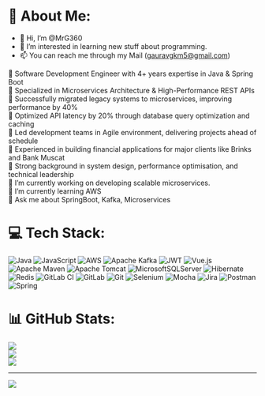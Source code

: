 # 💫 About Me:
- 👋 Hi, I’m @MrG360
- 👀 I’m interested in learning new stuff about programming.
- 📫 You can reach me through my Mail (gauravgkm5@gmail.com)

🔹 Software Development Engineer with 4+ years expertise in Java & Spring Boot<br>🔹 Specialized in Microservices Architecture & High-Performance REST APIs<br>🔹 Successfully migrated legacy systems to microservices, improving performance by 40%<br>🔹 Optimized API latency by 20% through database query optimization and caching<br>🔹 Led development teams in Agile environment, delivering projects ahead of schedule<br>🔹 Experienced in building financial applications for major clients like Brinks and Bank Muscat<br>🔹 Strong background in system design, performance optimisation, and technical leadership<br>🔹 I’m currently working on developing scalable microservices.<br>🔹 I’m currently learning AWS<br>🔹 Ask me about SpringBoot, Kafka, Microservices


# 💻 Tech Stack:
![Java](https://img.shields.io/badge/java-%23ED8B00.svg?style=for-the-badge&logo=openjdk&logoColor=white) ![JavaScript](https://img.shields.io/badge/javascript-%23323330.svg?style=for-the-badge&logo=javascript&logoColor=%23F7DF1E) ![AWS](https://img.shields.io/badge/AWS-%23FF9900.svg?style=for-the-badge&logo=amazon-aws&logoColor=white) ![Apache Kafka](https://img.shields.io/badge/Apache%20Kafka-000?style=for-the-badge&logo=apachekafka) ![JWT](https://img.shields.io/badge/JWT-black?style=for-the-badge&logo=JSON%20web%20tokens) ![Vue.js](https://img.shields.io/badge/vue.js-%2335495e.svg?style=for-the-badge&logo=vuedotjs&logoColor=%234FC08D) ![Apache Maven](https://img.shields.io/badge/Apache%20Maven-C71A36?style=for-the-badge&logo=Apache%20Maven&logoColor=white) ![Apache Tomcat](https://img.shields.io/badge/apache%20tomcat-%23F8DC75.svg?style=for-the-badge&logo=apache-tomcat&logoColor=black) ![MicrosoftSQLServer](https://img.shields.io/badge/Microsoft%20SQL%20Server-CC2927?style=for-the-badge&logo=microsoft%20sql%20server&logoColor=white) ![Hibernate](https://img.shields.io/badge/Hibernate-59666C?style=for-the-badge&logo=Hibernate&logoColor=white) ![Redis](https://img.shields.io/badge/redis-%23DD0031.svg?style=for-the-badge&logo=redis&logoColor=white) ![GitLab CI](https://img.shields.io/badge/gitlab%20CI-%23181717.svg?style=for-the-badge&logo=gitlab&logoColor=white) ![GitLab](https://img.shields.io/badge/gitlab-%23181717.svg?style=for-the-badge&logo=gitlab&logoColor=white) ![Git](https://img.shields.io/badge/git-%23F05033.svg?style=for-the-badge&logo=git&logoColor=white) ![Selenium](https://img.shields.io/badge/-selenium-%43B02A?style=for-the-badge&logo=selenium&logoColor=white) ![Mocha](https://img.shields.io/badge/-mocha-%238D6748?style=for-the-badge&logo=mocha&logoColor=white) ![Jira](https://img.shields.io/badge/jira-%230A0FFF.svg?style=for-the-badge&logo=jira&logoColor=white) ![Postman](https://img.shields.io/badge/Postman-FF6C37?style=for-the-badge&logo=postman&logoColor=white) ![Spring](https://img.shields.io/badge/spring-%236DB33F.svg?style=for-the-badge&logo=spring&logoColor=white)
# 📊 GitHub Stats:
![](https://github-readme-stats.vercel.app/api?username=MrG360&theme=radical&hide_border=false&include_all_commits=false&count_private=false)<br/>
![](https://nirzak-streak-stats.vercel.app/?user=MrG360&theme=radical&hide_border=false)<br/>
![](https://github-readme-stats.vercel.app/api/top-langs/?username=MrG360&theme=radical&hide_border=false&include_all_commits=false&count_private=false&layout=compact)

---
[![](https://visitcount.itsvg.in/api?id=MrG360&icon=0&color=0)](https://visitcount.itsvg.in)

<!-- Proudly created with GPRM ( https://gprm.itsvg.in ) -->

